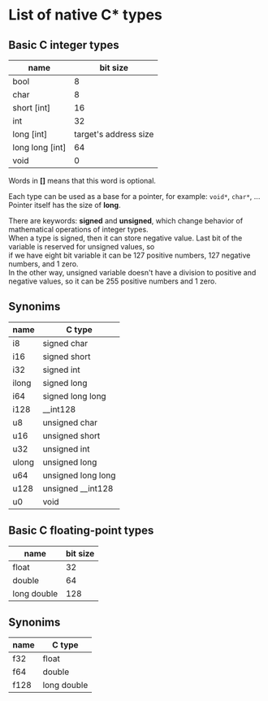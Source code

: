 # List of native C\* types

## Basic C integer types
| name			| bit size
| ----			| --------
| bool			| 8
| char			| 8
| short	[int]		| 16
| int			| 32
| long [int]		| target's address size
| long long [int]	| 64
| void			| 0

Words in **[]** means that this word is optional.

Each type can be used as a base for a pointer, for example: `void*`, `char*`, ...  
Pointer itself has the size of **long**.

There are keywords: **signed** and **unsigned**, which change behavior of mathematical operations of integer types.  
When a type is signed, then it can store negative value. Last bit of the variable is reserved for unsigned values, so  
if we have eight bit variable it can be 127 positive numbers, 127 negative numbers, and 1 zero.  
In the other way, unsigned variable doesn't have a division to positive and negative values, so it can be 255 positive numbers and 1 zero.

## Synonims
| name			| C type
| ----			| -------
| i8			| signed char
| i16			| signed short
| i32			| signed int
| ilong			| signed long
| i64			| signed long long
| i128			| __int128
| u8			| unsigned char
| u16			| unsigned short
| u32			| unsigned int
| ulong			| unsigned long
| u64			| unsigned long long
| u128			| unsigned __int128
| u0			| void

## Basic C floating-point types
| name			| bit size
| ----			| --------
| float			| 32
| double		| 64
| long double		| 128

## Synonims
| name			| C type
| ----			| ------
| f32			| float
| f64			| double
| f128			| long double
